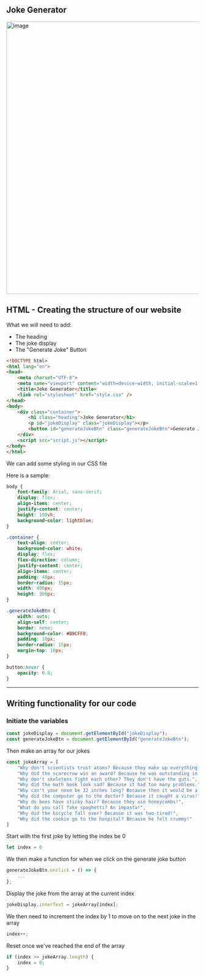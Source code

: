 ## Joke Generator

<img width="748" height="713" alt="image" src="https://github.com/user-attachments/assets/ac31119f-dff1-4613-a5b6-6adca16e27e4" />

## HTML - Creating the structure of our website

What we will need to add:
- The heading
- The joke display
- The "Generate Joke" Button

```html
<!DOCTYPE html>
<html lang="en">
<head>
    <meta charset="UTF-8">
    <meta name="viewport" content="width=device-width, initial-scale=1.0">
    <title>Joke Generator</title>
    <link rel="stylesheet" href="style.css" />
</head>
<body>
    <div class="container">
        <h1 class="heading">Joke Generator</h1>
        <p id="jokeDisplay" class="jokeDisplay"></p>
        <button id="generateJokeBtn" class="generateJokeBtn">Generate Joke</button>
    </div>
    <script src="script.js"></script>
</body>
</html>
```

We can add some styling in our CSS file

Here is a sample: 
```css
body {
    font-family: Arial, sans-serif;
    display: flex;
    align-items: center;
    justify-content: center;
    height: 100vh;
    background-color: lightblue;
}

.container {
    text-align: center;
    background-color: white;
    display: flex;
    flex-direction: column; 
    justify-content: center; 
    align-items: center; 
    padding: 40px;
    border-radius: 15px;
    width: 400px; 
    height: 300px;
}

.generateJokeBtn {
    width: auto;
    align-self: center; 
    border: none;
    background-color: #89CFF0;
    padding: 10px;
    border-radius: 15px;
    margin-top: 10px;
}

button:hover {
    opacity: 0.8;
}
```

---

## Writing functionality for our code

### Initiate the variables

```js
const jokeDisplay = document.getElementById("jokeDisplay");
const generateJokeBtn = document.getElementById("generateJokeBtn");
```

Then make an array for our jokes

```js
const jokeArray = [
    "Why don't scientists trust atoms? Because they make up everything!",
    "Why did the scarecrow win an award? Because he was outstanding in his field!",
    "Why don't skeletons fight each other? They don't have the guts.",
    "Why did the math book look sad? Because it had too many problems.",
    "Why can't your nose be 12 inches long? Because then it would be a foot!",
    "Why did the computer go to the doctor? Because it caught a virus!",
    "Why do bees have sticky hair? Because they use honeycombs!",
    "What do you call fake spaghetti? An impasta!",
    "Why did the bicycle fall over? Because it was two-tired!",
    "Why did the cookie go to the hospital? Because he felt crummy!"
]
```

Start with the first joke by letting the index be 0

```js
let index = 0
```

We then make a function for when we click on the generate joke button

```js
generateJokeBtn.onclick = () => {
    ...
};
```

Display the joke from the array at the current index
```js
jokeDisplay.innerText = jokeArray[index];
```

We then need to increment the index by 1 to move on to the next joke in the array

```js
index++;
```

Reset once we've reached the end of the array
```js
if (index >= jokeArray.length) {
    index = 0;
}
```
